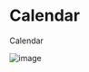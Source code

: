 # Calendar
Calendar



![image](https://user-images.githubusercontent.com/121459925/231305810-9f4a58c7-4ff3-4998-a515-303590debe47.png)

